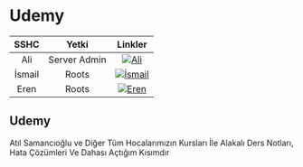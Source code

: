 # Udemy                                                                              
 |SSHC|Yetki|Linkler|
|:---:|:---:|:---:|
|Ali|Server Admin|[![Ali](https://img.shields.io/badge/sshc-discord-black)](https://discord.com/users/846134648433410100)|
|İsmail|Roots|[![İsmail](https://img.shields.io/badge/sshc-discord-red)](https://discord.com/users/561872492164153355)|
|Eren|Roots|[![Eren](https://img.shields.io/badge/sshc-discord-red)](https://discord.com/users/729960681293611009)|

## Udemy
Atıl Samancıoğlu ve Diğer Tüm Hocalarımızın Kursları İle Alakalı Ders Notları, Hata Çözümleri Ve Dahası Açtığım Kısımdır
